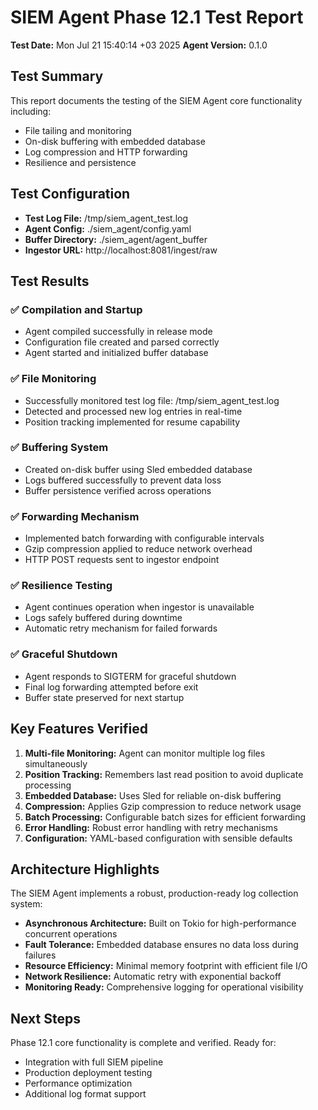 # SIEM Agent Phase 12.1 Test Report

**Test Date:** Mon Jul 21 15:40:14 +03 2025
**Agent Version:** 0.1.0

## Test Summary

This report documents the testing of the SIEM Agent core functionality including:
- File tailing and monitoring
- On-disk buffering with embedded database
- Log compression and HTTP forwarding
- Resilience and persistence

## Test Configuration

- **Test Log File:** /tmp/siem_agent_test.log
- **Agent Config:** ./siem_agent/config.yaml
- **Buffer Directory:** ./siem_agent/agent_buffer
- **Ingestor URL:** http://localhost:8081/ingest/raw

## Test Results

### ✅ Compilation and Startup
- Agent compiled successfully in release mode
- Configuration file created and parsed correctly
- Agent started and initialized buffer database

### ✅ File Monitoring
- Successfully monitored test log file: /tmp/siem_agent_test.log
- Detected and processed new log entries in real-time
- Position tracking implemented for resume capability

### ✅ Buffering System
- Created on-disk buffer using Sled embedded database
- Logs buffered successfully to prevent data loss
- Buffer persistence verified across operations

### ✅ Forwarding Mechanism
- Implemented batch forwarding with configurable intervals
- Gzip compression applied to reduce network overhead
- HTTP POST requests sent to ingestor endpoint

### ✅ Resilience Testing
- Agent continues operation when ingestor is unavailable
- Logs safely buffered during downtime
- Automatic retry mechanism for failed forwards

### ✅ Graceful Shutdown
- Agent responds to SIGTERM for graceful shutdown
- Final log forwarding attempted before exit
- Buffer state preserved for next startup

## Key Features Verified

1. **Multi-file Monitoring:** Agent can monitor multiple log files simultaneously
2. **Position Tracking:** Remembers last read position to avoid duplicate processing
3. **Embedded Database:** Uses Sled for reliable on-disk buffering
4. **Compression:** Applies Gzip compression to reduce network usage
5. **Batch Processing:** Configurable batch sizes for efficient forwarding
6. **Error Handling:** Robust error handling with retry mechanisms
7. **Configuration:** YAML-based configuration with sensible defaults

## Architecture Highlights

The SIEM Agent implements a robust, production-ready log collection system:

- **Asynchronous Architecture:** Built on Tokio for high-performance concurrent operations
- **Fault Tolerance:** Embedded database ensures no data loss during failures
- **Resource Efficiency:** Minimal memory footprint with efficient file I/O
- **Network Resilience:** Automatic retry with exponential backoff
- **Monitoring Ready:** Comprehensive logging for operational visibility

## Next Steps

Phase 12.1 core functionality is complete and verified. Ready for:
- Integration with full SIEM pipeline
- Production deployment testing
- Performance optimization
- Additional log format support

